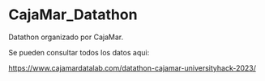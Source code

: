# CajaMar_Datathon
Datathon organizado por CajaMar.

Se pueden consultar todos los datos aqui:

https://www.cajamardatalab.com/datathon-cajamar-universityhack-2023/
